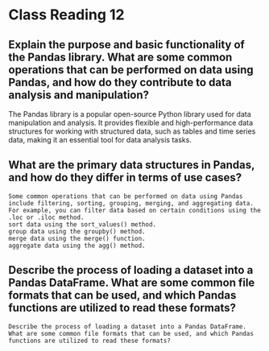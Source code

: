 # Class Reading 12

## Explain the purpose and basic functionality of the Pandas library. What are some common operations that can be performed on data using Pandas, and how do they contribute to data analysis and manipulation?

   The Pandas library is a popular open-source Python library used for data manipulation and analysis. 
   It provides flexible and high-performance data structures for working with structured data, such as tables and time series data, making it an essential tool for data analysis tasks.
## What are the primary data structures in Pandas, and how do they differ in terms of use cases?
    Some common operations that can be performed on data using Pandas include filtering, sorting, grouping, merging, and aggregating data. For example, you can filter data based on certain conditions using the 
    .loc or .iloc method. 
    sort data using the sort_values() method. 
    group data using the groupby() method. 
    merge data using the merge() function. 
    aggregate data using the agg() method.
## Describe the process of loading a dataset into a Pandas DataFrame. What are some common file formats that can be used, and which Pandas functions are utilized to read these formats?
    Describe the process of loading a dataset into a Pandas DataFrame. 
    What are some common file formats that can be used, and which Pandas functions are utilized to read these formats?